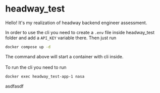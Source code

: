 # headway_test

Hello! It's my realization of headway backend engineer assessment.<br/>

In order to use the cli you need to create a `.env` file inside headway_test folder and add a `API_KEY` variable there. 
Then just run 
```bash
docker compose up -d
```
The command above will start a container with cli inside. <br/><br/>
To run the cli you need to run

```bash
docker exec headway_test-app-1 nasa
```

asdfasdf

